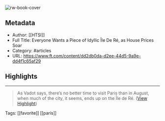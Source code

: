 ![rw-book-cover](https://readwise-assets.s3.amazonaws.com/static/images/article1.be68295a7e40.png)

## Metadata
- Author: [[HTSI]]
- Full Title: Everyone Wants a Piece of Idyllic Île De Ré, as House Prices Soar
- Category: #articles
- URL: https://www.ft.com/content/dd2db0da-d2ee-44d5-9a9e-dd4f1c65af29

## Highlights
***

> As Vadot says, there’s no better time to visit Paris than in August, when much of the city, it seems, ends up on the Île de Ré. ([View Highlight](https://instapaper.com/read/1516182490/19926006))

Tags: [[favorite]] [[paris]] 

